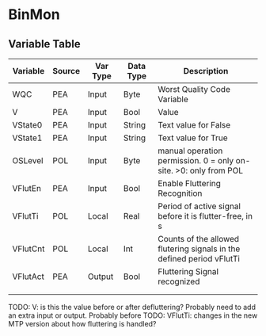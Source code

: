 # BinMon

## Variable Table

| Variable | Source | Var Type | Data Type | Description                                                           | 
| -------- | ------ | -------- | --------- | --------------------------------------------------------------------- | 
| WQC      | PEA    | Input    | Byte      | Worst Quality Code Variable                                           | 
| V        | PEA    | Input    | Bool      | Value                                                                 |               
| VState0  | PEA    | Input    | String    | Text value for False                                                  |               
| VState1  | PEA    | Input    | String    | Text value for True                                                   |               
| OSLevel  | POL    | Input    | Byte      | manual operation permission. 0 = only on-site. >0: only from POL      |           
| VFlutEn  | PEA    | Input    | Bool      | Enable Fluttering Recognition                                         |               
| VFlutTi  | POL    | Local    | Real      | Period of active signal before it is flutter-free, in s               |                
| VFlutCnt | POL    | Local    | Int       | Counts of the allowed flutering signals in the defined period vFlutTi |               
| VFlutAct | PEA    | Output   | Bool      | Fluttering Signal recognized                                          |               
|          |        |          |           |                                                                       |               
|          |        |          |           |                                                                       |               

TODO: V: is this the value before or after defluttering? Probably need to add an extra input or output. Probably before
TODO: VFlutTi: changes in the new MTP version about how fluttering is handled?
